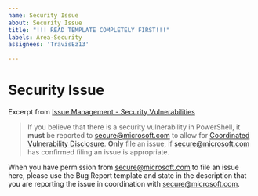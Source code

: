 ```yaml
---
name: Security Issue
about: Security Issue
title: "!!! READ TEMPLATE COMPLETELY FIRST!!!"
labels: Area-Security
assignees: 'TravisEz13'

---
```


# Security Issue

Excerpt from [Issue Management - Security Vulnerabilities](https://github.com/PowerShell/PowerShell/blob/master/.github/SECURITY.md)

> If you believe that there is a security vulnerability in PowerShell,
it **must** be reported to [secure@microsoft.com](https://technet.microsoft.com/security/ff852094.aspx)
to allow for [Coordinated Vulnerability Disclosure](https://technet.microsoft.com/security/dn467923).
**Only** file an issue, if secure@microsoft.com has confirmed filing an issue is appropriate.

When you have permission from [secure@microsoft.com](https://technet.microsoft.com/security/ff852094.aspx) to file an issue here,
please use the Bug Report template and state in the description that you are reporting the issue in coordination with [secure@microsoft.com](https://technet.microsoft.com/security/ff852094.aspx).
